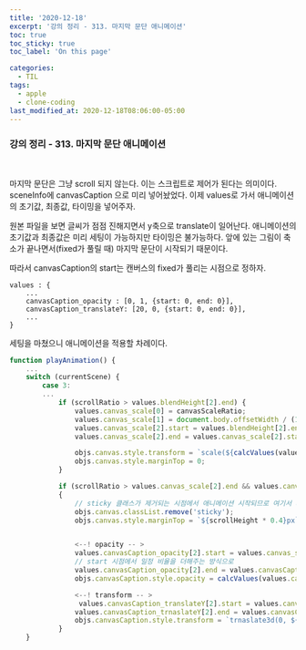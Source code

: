 ```yaml
---
title: '2020-12-18'
excerpt: '강의 정리 - 313. 마지막 문단 애니메이션'
toc: true
toc_sticky: true
toc_label: 'On this page'

categories:
  - TIL
tags:
  - apple
  - clone-coding
last_modified_at: 2020-12-18T08:06:00-05:00
---
```


### 강의 정리 - 313. 마지막 문단 애니메이션

<br />

마지막 문단은 그냥 scroll 되지 않는다. 이는 스크립트로 제어가 된다는 의미이다. sceneInfo에 canvasCaption 으로 미리 넣어놨었다. 이제 values로 가서 애니메이션의 초기값, 최종값, 타이밍을 넣어주자.

원본 파일을 보면 글씨가 점점 진해지면서 y축으로 translate이 일어난다. 애니메이션의 초기값과 최종값은 미리 세팅이 가능하지만 타이밍은 불가능하다. 앞에 있는 그림이 축소가 끝나면서(fixed가 풀릴 때) 마지막 문단이 시작되기 때문이다.

따라서 canvasCaption의 start는 캔버스의 fixed가 풀리는 시점으로 정하자.

```
values : {
    ...
    canvasCaption_opacity : [0, 1, {start: 0, end: 0}],
    canvasCaption_translateY: [20, 0, {start: 0, end: 0}],
    ...
}
```

세팅을 마쳤으니 애니메이션을 적용할 차례이다.

```javascript
function playAnimation() {
    ...
    switch (currentScene) {
        case 3:
        ...
            if (scrollRatio > values.blendHeight[2].end) {
                values.canvas_scale[0] = canvasScaleRatio;
                values.canvas_scale[1] = document.body.offsetWidth / (1.5 * objs.canvas.width);
                values.canvas_scale[2].start = values.blendHeight[2].end;
                values.canvas_scale[2].end = values.canvas_scale[2].start + 0.2;

                objs.canvas.style.transform = `scale(${calcValues(values.canvas_scale, currentYOffset)})`;
                objs.canvas.style.marginTop = 0;
            }

            if (scrollRatio > values.canvas_scale[2].end && values.canvas_scale[2].end > 0)
            {
                // sticky 클래스가 제거되는 시점에서 애니메이션 시작되므로 여기서 세팅
                objs.canvas.classList.remove('sticky');
                objs.canvas.style.marginTop = `${scrollHeight * 0.4}px`;


                <--! opacity -- >
                values.canvasCaption_opacity[2].start = values.canvas_scale[2].end;
                // start 시점에서 일정 비율을 더해주는 방식으로
                values.canvasCaption_opacity[2].end = values.canvasCaption_opacity.start + 0.1;
                objs.canvasCaption.style.opacity = calcValues(values.canvasCaption_opacity, currentYOffset);

                <--! transform -- >
                 values.canvasCaption_translateY[2].start = values.canvas_scale[2].end;
                values.canvasCaption_trnaslateY[2].end = values.canvasCaption_opacity.start + 0.1;
                objs.canvasCaption.style.transform = `trnaslate3d(0, ${calcValues(values.canvasCaption_translateY, currentYOffset)}%, 0)`;
            }
    }
```
